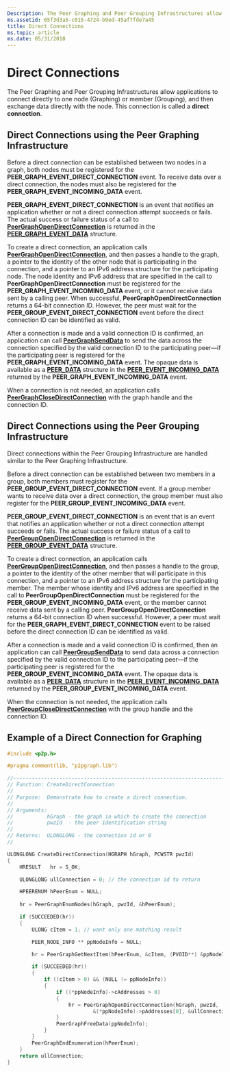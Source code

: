 ```yaml
---
Description: The Peer Graphing and Peer Grouping Infrastructures allow applications to connect directly to one node (Graphing) or member (Grouping), and then exchange data directly with the node. This connection is called a direct connection.
ms.assetid: 65f3d3a5-c015-4724-b9ed-45af7fde7a45
title: Direct Connections
ms.topic: article
ms.date: 05/31/2018
---
```


# Direct Connections

The Peer Graphing and Peer Grouping Infrastructures allow applications to connect directly to one node (Graphing) or member (Grouping), and then exchange data directly with the node. This connection is called a **direct connection**.

## Direct Connections using the Peer Graphing Infrastructure

Before a direct connection can be established between two nodes in a graph, both nodes must be registered for the **PEER\_GRAPH\_EVENT\_DIRECT\_CONNECTION** event. To receive data over a direct connection, the nodes must also be registered for the **PEER\_GRAPH\_EVENT\_INCOMING\_DATA** event.

**PEER\_GRAPH\_EVENT\_DIRECT\_CONNECTION** is an event that notifies an application whether or not a direct connection attempt succeeds or fails. The actual success or failure status of a call to [**PeerGraphOpenDirectConnection**](/windows/desktop/api/P2P/nf-p2p-peergraphopendirectconnection) is returned in the [**PEER\_GRAPH\_EVENT\_DATA**](/windows/desktop/api/P2P/ns-p2p-peer_graph_event_data) structure.

To create a direct connection, an application calls [**PeerGraphOpenDirectConnection**](/windows/desktop/api/P2P/nf-p2p-peergraphopendirectconnection), and then passes a handle to the graph, a pointer to the identity of the other node that is participating in the connection, and a pointer to an IPv6 address structure for the participating node. The node identity and IPv6 address that are specified in the call to **PeerGraphOpenDirectConnection** must be registered for the **PEER\_GRAPH\_EVENT\_INCOMING\_DATA** event, or it cannot receive data sent by a calling peer. When successful, **PeerGraphOpenDirectConnection** returns a 64-bit connection ID. However, the peer must wait for the **PEER\_GROUP\_EVENT\_DIRECT\_CONNECTION** event before the direct connection ID can be identified as valid.

After a connection is made and a valid connection ID is confirmed, an application can call [**PeerGraphSendData**](/windows/desktop/api/P2P/nf-p2p-peergraphsenddata) to send the data across the connection specified by the valid connection ID to the participating peer—if the participating peer is registered for the **PEER\_GRAPH\_EVENT\_INCOMING\_DATA** event. The opaque data is available as a [**PEER\_DATA**](/windows/desktop/api/P2P/ns-p2p-peer_data) structure in the [**PEER\_EVENT\_INCOMING\_DATA**](/windows/desktop/api/P2P/ns-p2p-peer_event_incoming_data) returned by the **PEER\_GRAPH\_EVENT\_INCOMING\_DATA** event.

When a connection is not needed, an application calls [**PeerGraphCloseDirectConnection**](/windows/desktop/api/P2P/nf-p2p-peergraphclosedirectconnection) with the graph handle and the connection ID.

## Direct Connections using the Peer Grouping Infrastructure

Direct connections within the Peer Grouping Infrastructure are handled similar to the Peer Graphing Infrastructure.

Before a direct connection can be established between two members in a group, both members must register for the **PEER\_GROUP\_EVENT\_DIRECT\_CONNECTION** event. If a group member wants to receive data over a direct connection, the group member must also register for the **PEER\_GROUP\_EVENT\_INCOMING\_DATA** event.

**PEER\_GROUP\_EVENT\_DIRECT\_CONNECTION** is an event that is an event that notifies an application whether or not a direct connection attempt succeeds or fails. The actual success or failure status of a call to [**PeerGroupOpenDirectConnection**](/windows/desktop/api/P2P/nf-p2p-peergroupopendirectconnection) is returned in the [**PEER\_GROUP\_EVENT\_DATA**](/windows/desktop/api/P2P/ns-p2p-peer_group_event_data~r1) structure.

To create a direct connection, an application calls [**PeerGroupOpenDirectConnection**](/windows/desktop/api/P2P/nf-p2p-peergroupopendirectconnection), and then passes a handle to the group, a pointer to the identity of the other member that will participate in this connection, and a pointer to an IPv6 address structure for the participating member. The member whose identity and IPv6 address are specified in the call to **PeerGroupOpenDirectConnection** must be registered for the **PEER\_GROUP\_EVENT\_INCOMING\_DATA** event, or the member cannot receive data sent by a calling peer. **PeerGroupOpenDirectConnection** returns a 64-bit connection ID when successful. However, a peer must wait for the **PEER\_GRAPH\_EVENT\_DIRECT\_CONNECTION** event to be raised before the direct connection ID can be identified as valid.

After a connection is made and a valid connection ID is confirmed, then an application can call [**PeerGroupSendData**](/windows/desktop/api/P2P/nf-p2p-peergroupsenddata) to send data across a connection specified by the valid connection ID to the participating peer—if the participating peer is registered for the **PEER\_GROUP\_EVENT\_INCOMING\_DATA** event. The opaque data is available as a [**PEER\_DATA**](/windows/desktop/api/P2P/ns-p2p-peer_data) structure in the [**PEER\_EVENT\_INCOMING\_DATA**](/windows/desktop/api/P2P/ns-p2p-peer_event_incoming_data) returned by the **PEER\_GROUP\_EVENT\_INCOMING\_DATA** event.

When the connection is not needed, the application calls [**PeerGroupCloseDirectConnection**](/windows/desktop/api/P2P/nf-p2p-peergroupclosedirectconnection) with the group handle and the connection ID.

## Example of a Direct Connection for Graphing


```C++
#include <p2p.h>

#pragma comment(lib, "p2pgraph.lib")

//-----------------------------------------------------------------------------
// Function: CreateDirectConnection
//
// Purpose:  Demonstrate how to create a direct connection.
//
// Arguments:
//           hGraph - the graph in which to create the connection
//           pwzId  - the peer identification string
//
// Returns:  ULONGLONG - the connection id or 0
//

ULONGLONG CreateDirectConnection(HGRAPH hGraph, PCWSTR pwzId)
{
    HRESULT   hr = S_OK;

    ULONGLONG ullConnection = 0; // the connection id to return

    HPEERENUM hPeerEnum = NULL;
 
    hr = PeerGraphEnumNodes(hGraph, pwzId, &hPeerEnum);

    if (SUCCEEDED(hr))
    {
        ULONG cItem = 1; // want only one matching result

        PEER_NODE_INFO ** ppNodeInfo = NULL;

        hr = PeerGraphGetNextItem(hPeerEnum, &cItem, (PVOID**) &ppNodeInfo);

        if (SUCCEEDED(hr))
        {
            if ((cItem > 0) && (NULL != ppNodeInfo))
            {
                if ((*ppNodeInfo)->cAddresses > 0)
                {
                    hr = PeerGraphOpenDirectConnection(hGraph, pwzId,
                            &(*ppNodeInfo)->pAddresses[0], &ullConnection);
                }
                PeerGraphFreeData(ppNodeInfo);
            }
        }
        PeerGraphEndEnumeration(hPeerEnum);
    }
    return ullConnection;
}

```



 

 



